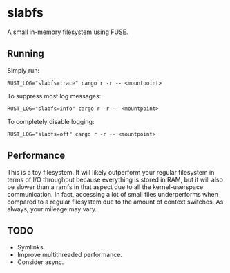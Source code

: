 # slabfs #

A small in-memory filesystem using FUSE.

## Running ##

Simply run:

`RUST_LOG="slabfs=trace" cargo r -r -- <mountpoint>`

To suppress most log messages:

`RUST_LOG="slabfs=info" cargo r -r -- <mountpoint>`

To completely disable logging:

`RUST_LOG="slabfs=off" cargo r -r -- <mountpoint>`

## Performance ##

This is a toy filesystem. It will likely outperform your regular filesystem in terms of I/O throughput because everything is stored in RAM, but it will also be slower than a ramfs in that aspect due to all the kernel-userspace communication. In fact, accessing a lot of small files underperforms when compared to a regular filesystem due to the amount of context switches. As always, your mileage may vary.

## TODO ##

* Symlinks.
* Improve multithreaded performance.
* Consider async.
